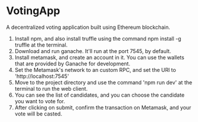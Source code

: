 # VotingApp
A decentralized voting application built using Ethereum blockchain. 
1. Install npm, and also install truffle using the command npm install -g truffle at the terminal.
2. Download and run ganache. It'll run at the port 7545, by default.
3. Install metamask, and create an account in it. You can use the wallets that are provided by Ganache for development. 
4. Set the Metamask's network to an custom RPC, and set the URl to 'http://localhost:7545'
5. Move to the project directory and use the command 'npm run dev' at the terminal to run the web client. 
6. You can see the list of candidates, and you can choose the candidate you want to vote for. 
7. After clicking on submit, confirm the transaction on Metamask, and your vote will be casted.
